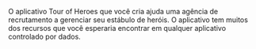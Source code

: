 O aplicativo Tour of Heroes que você cria ajuda uma agência de recrutamento a gerenciar seu estábulo de heróis. O aplicativo tem muitos dos recursos que você esperaria encontrar em qualquer aplicativo controlado por dados.